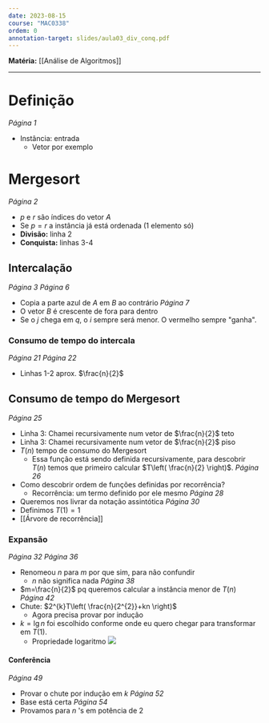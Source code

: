 ```yaml
---
date: 2023-08-15
course: "MAC0338"
ordem: 0
annotation-target: slides/aula03_div_conq.pdf
---
```


**Matéria:** [[Análise de Algoritmos]]

---
# Definição
_Página 1_
- Instância: entrada
	- Vetor por exemplo
# Mergesort
_Página 2_
- $p$ e $r$ são índices do vetor $A$
- Se $p=r$ a instância já está ordenada (1 elemento só)
- **Divisão:** linha 2
- **Conquista:** linhas 3-4
## Intercalação
_Página 3_
_Página 6_
- Copia a parte azul de $A$ em $B$ ao contrário
_Página 7_
- O vetor $B$ é crescente de fora para dentro
- Se o $j$ chega em $q$, o $i$ sempre será menor. O vermelho sempre "ganha".
### Consumo de tempo do intercala
_Página 21_
_Página 22_
- Linhas 1-2 aprox. $\frac{n}{2}$
## Consumo de tempo do Mergesort
_Página 25_
- Linha 3: Chamei recursivamente num vetor de $\frac{n}{2}$ teto
- Linha 3: Chamei recursivamente num vetor de $\frac{n}{2}$ piso
- $T(n)$ tempo de consumo do Mergesort
	- Essa função está sendo definida recursivamente, para descobrir $T(n)$ temos que primeiro calcular $T\left( \frac{n}{2} \right)$.
_Página 26_
- Como descobrir ordem de funções definidas por recorrência?
	- Recorrência: um termo definido por ele mesmo
_Página 28_
- Queremos nos livrar da notação assintótica
_Página 30_
- Definimos $T(1)=1$
- [[Árvore de recorrência]]
### Expansão
_Página 32_
_Página 36_
- Renomeou $n$ para $m$ por que sim, para não confundir
	- $n$ não significa nada
_Página 38_
- $m=\frac{n}{2}$ pq queremos calcular a instância menor de $T(n)$
_Página 42_
- Chute: $2^{k}T\left( \frac{n}{2^{2}}+kn \right)$
	- Agora precisa provar por indução
- $k=\lg n$ foi escolhido conforme onde eu quero chegar para transformar em $T(1)$.
	- Propriedade logaritmo ![](https://i.imgur.com/jsw3dMV.png)

#### Conferência
_Página 49_
- Provar o chute por indução em $k$
_Página 52_
- Base está certa
_Página 54_
- Provamos para $n$ 's em potência de 2